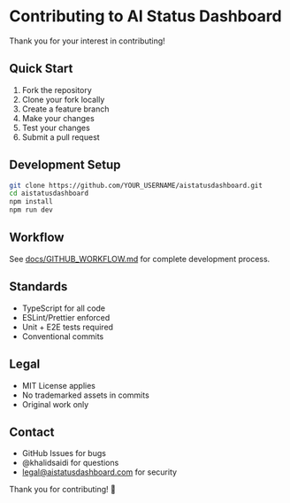 # Contributing to AI Status Dashboard

Thank you for your interest in contributing!

## Quick Start

1. Fork the repository
2. Clone your fork locally
3. Create a feature branch
4. Make your changes
5. Test your changes
6. Submit a pull request

## Development Setup

```bash
git clone https://github.com/YOUR_USERNAME/aistatusdashboard.git
cd aistatusdashboard
npm install
npm run dev
```

## Workflow

See [docs/GITHUB_WORKFLOW.md](docs/GITHUB_WORKFLOW.md) for complete development process.

## Standards

- TypeScript for all code
- ESLint/Prettier enforced
- Unit + E2E tests required
- Conventional commits

## Legal

- MIT License applies
- No trademarked assets in commits
- Original work only

## Contact

- GitHub Issues for bugs
- @khalidsaidi for questions
- legal@aistatusdashboard.com for security

Thank you for contributing! 🚀
